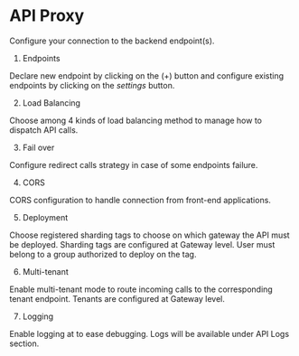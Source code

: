 # API Proxy

Configure your connection to the backend endpoint(s).

1. Endpoints

Declare new endpoint by clicking on the (+) button and configure existing endpoints by clicking on the _settings_ button.

2. Load Balancing

Choose among 4 kinds of load balancing method to manage how to dispatch API calls.

3. Fail over

Configure redirect calls strategy in case of some endpoints failure.

4. CORS

CORS configuration to handle connection from front-end applications.

5. Deployment

Choose registered sharding tags to choose on which gateway the API must be deployed. Sharding tags are configured at Gateway level.
User must belong to a group authorized to deploy on the tag.

6. Multi-tenant

Enable multi-tenant mode to route incoming calls to the corresponding tenant endpoint. Tenants are configured at Gateway level.

7. Logging

Enable logging at to ease debugging. Logs will be available under API Logs section.
